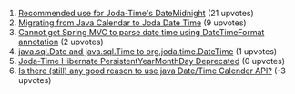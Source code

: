 1. [Recommended use for Joda-Time's DateMidnight](http://stackoverflow.com/questions/17665921) (21 upvotes)  
2. [Migrating from Java Calendar to Joda Date Time](http://stackoverflow.com/questions/4044107) (9 upvotes)  
3. [Cannot get Spring MVC to parse date time using DateTimeFormat annotation](http://stackoverflow.com/questions/12806613) (2 upvotes)  
4. [java.sql.Date and java.sql.Time to org.joda.time.DateTime](http://stackoverflow.com/questions/15291010) (1 upvotes)  
5. [Joda-Time Hibernate PersistentYearMonthDay Deprecated](http://stackoverflow.com/questions/8307593) (0 upvotes)  
6. [Is there (still) any good reason to use java Date/Time Calender API?](http://stackoverflow.com/questions/8178103) (-3 upvotes)  
